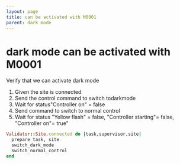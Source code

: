 ```yaml
---
layout: page
title: can be activated with M0001
parent: dark mode
---
```


# dark mode can be activated with M0001

Verify that we can activate dark mode

1. Given the site is connected
2. Send the control command to switch todarkmode
3. Wait for status"Controller on" = false
4. Send command to switch to normal control
5. Wait for status "Yellow flash" = false, "Controller starting"= false, "Controller on"= true"

```ruby
Validator::Site.connected do |task,supervisor,site|
  prepare task, site
  switch_dark_mode
  switch_normal_control
end
```


